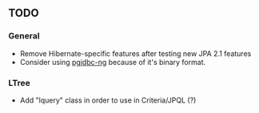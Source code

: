 ## TODO

### General

- Remove Hibernate-specific features after testing new JPA 2.1 features
- Consider using [pgjdbc-ng](https://github.com/impossibl/pgjdbc-ng) because of it's binary format.

### LTree

- Add "lquery" class in order to use in Criteria/JPQL (?)